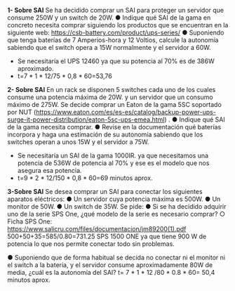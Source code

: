 **1- Sobre SAI**
Se ha decidido comprar un SAI para proteger un servidor que consume 250W y un switch
de 20W.
● Indique qué SAI de la gama en concreto necesita comprar siguiendo los productos
que se encuentran en la siguiente web: https://csb-battery.com/product/ups-series/
● Suponiendo que tenga baterías de 7 Amperios-hora y 12 Voltios, calcule la
autonomía sabiendo que el switch opera a 15W normalmente y el servidor a 60W.
- Se necesitaría el UPS 12460 ya que su potencia al 70% es de 386W aproximado.
- t=7 * 1 * 12/75 * 0,8 * 60=53,76

**2- Sobre SAI**
En un rack se disponen 5 switches cada uno de los cuales consume una potencia máxima
de 20W. y un servidor que un consumo máximo de 275W. Se decide comprar un Eaton de la
gama 5SC soportado por NUT
(https://www.eaton.com/es/es-es/catalog/backup-power-ups-surge-it-power-distribution/eaton-5sc-ups-emea.html) .
● Indique qué SAI de la gama necesita comprar.
● Revise en la documentación qué baterías incorpora y haga una estimación de su
autonomía sabiendo que los switches operan a unos 15W y el servidor a 75W.
- Se necesitaría un SAI de la gama 1000IR. ya que necesitamos una potencia de 536W de potencia al 70% y ese es el modelo que nos asegura esa potencia.
- t=9 * 2 * 12/150 * 0,8 * 60=69 minutos aprox.

**3-Sobre SAI**
Se desea comprar un SAI para conectar los siguientes aparatos eléctricos:
● Un servidor cuya potencia máxima es 500W.
● Un monitor de 50W.
● Un switch de 35W.
Se pide:
● Si se ha decidido adquirir uno de la serie SPS One, ¿qué modelo de la serie es
necesario comprar? ○ Ficha SPS One: https://www.salicru.com/files/documentacion/jm89200(1).pdf
500+50+35=585/0.80=731.25
SPS 1500 ONE ya que tiene 900 W de potencia lo que nos permite conectar todo sin problemas.

● Suponiendo que de forma habitual se decida no conectar ni el monitor ni el switch a la batería, y el servidor consume aproximadamente 80W de media, ¿cuál es la autonomía del SAI?
 t= 7 * 1 * 12 /80 * 0.8 * 60= 50,4 minutos aprox.
 